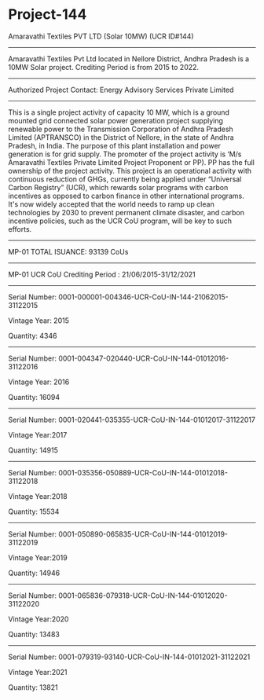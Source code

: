 # Project-144
Amaravathi Textiles PVT LTD (Solar 10MW) (UCR ID#144)
_____________
Amaravathi Textiles Pvt Ltd located in Nellore District, Andhra Pradesh is a 10MW Solar project. Crediting Period is from 2015 to 2022.
____________
Authorized Project Contact: Energy Advisory Services Private Limited
____________
This is a single project activity of capacity 10 MW, which is a ground mounted grid connected solar
power generation project supplying renewable power to the Transmission Corporation of Andhra
Pradesh Limited (APTRANSCO) in the District of Nellore, in the state of Andhra Pradesh, in India.
The purpose of this plant installation and power generation is for grid supply.
The promoter of the project activity is ‘M/s Amaravathi Textiles Private Limited Project Proponent
or PP). PP has the full ownership of the project activity. This project is an operational activity with
continuous reduction of GHGs, currently being applied under “Universal Carbon Registry” (UCR),
which rewards solar programs with carbon incentives as opposed to carbon finance in other
international programs. It's now widely accepted that the world needs to ramp up clean technologies
by 2030 to prevent permanent climate disaster, and carbon incentive policies, such as the UCR CoU
program, will be key to such efforts.
________________
MP-01 TOTAL ISUANCE: 93139 CoUs
___________
MP-01 UCR CoU Crediting Period : 21/06/2015-31/12/2021
____________________
Serial Number: 0001-000001-004346-UCR-CoU-IN-144-21062015-31122015

Vintage Year: 2015

Quantity: 4346
__________________________

Serial Number: 0001-004347-020440-UCR-CoU-IN-144-01012016-31122016

Vintage Year: 2016

Quantity: 16094
___________________________

Serial Number: 0001-020441-035355-UCR-CoU-IN-144-01012017-31122017

Vintage Year:2017

Quantity: 14915
___________________________

Serial Number: 0001-035356-050889-UCR-CoU-IN-144-01012018-31122018

Vintage Year:2018

Quantity: 15534
______________________
Serial Number: 0001-050890-065835-UCR-CoU-IN-144-01012019-31122019

Vintage Year:2019

Quantity: 14946
_____________________
Serial Number: 0001-065836-079318-UCR-CoU-IN-144-01012020-31122020

Vintage Year:2020

Quantity: 13483
______________________
Serial Number: 0001-079319-93140-UCR-CoU-IN-144-01012021-31122021

Vintage Year:2021

Quantity: 13821
